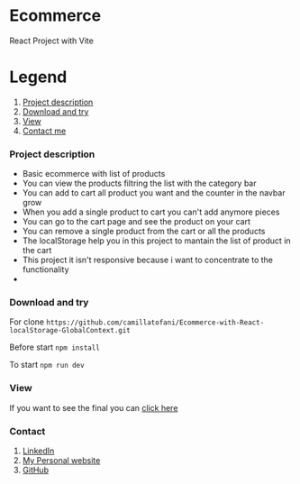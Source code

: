 # Ecommerce
React Project with Vite

# Legend
1. [Project description](#description)
2. [Download and try](#download)
3. [View](#view)
4. [Contact me](#contact)

### Project description
<a name="description"></a>
- Basic ecommerce with list of products
- You can view the products filtring the list with the category bar
- You can add to cart all product you want and the counter in the navbar grow
- When you add a single product to cart you can't add anymore pieces
- You can go to the cart page and see the product on your cart
- You can remove a single product from the cart or all the products
- The localStorage help you in this project to mantain the list of product in the cart
- This project it isn't responsive because i want to concentrate to the functionality
- 
### Download and try
<a name="download"></a>

For clone
`https://github.com/camillatofani/Ecommerce-with-React-localStorage-GlobalContext.git`

Before start
`npm install`

To start
`npm run dev`

### View
<a name="view"></a>

If you want to see the final you can [click here](https://ecommerce-with-react-local-storage-global-context.vercel.app/)

### Contact
<a name="contact"></a>

1. [LinkedIn](https://www.linkedin.com/in/camilla-tofani/)
2. [My Personal website](https://www.camillatofani.it/)
3. [GitHub](https://github.com/camillatofani)
